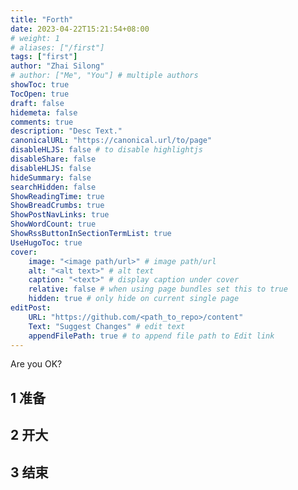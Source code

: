 ```yaml
---
title: "Forth"
date: 2023-04-22T15:21:54+08:00
# weight: 1
# aliases: ["/first"]
tags: ["first"]
author: "Zhai Silong"
# author: ["Me", "You"] # multiple authors
showToc: true
TocOpen: true
draft: false
hidemeta: false
comments: true
description: "Desc Text."
canonicalURL: "https://canonical.url/to/page"
disableHLJS: false # to disable highlightjs
disableShare: false
disableHLJS: false
hideSummary: false
searchHidden: false
ShowReadingTime: true
ShowBreadCrumbs: true
ShowPostNavLinks: true
ShowWordCount: true
ShowRssButtonInSectionTermList: true
UseHugoToc: true
cover:
    image: "<image path/url>" # image path/url
    alt: "<alt text>" # alt text
    caption: "<text>" # display caption under cover
    relative: false # when using page bundles set this to true
    hidden: true # only hide on current single page
editPost:
    URL: "https://github.com/<path_to_repo>/content"
    Text: "Suggest Changes" # edit text
    appendFilePath: true # to append file path to Edit link
---
```


Are you OK?

## 1 准备

## 2 开大

## 3 结束
